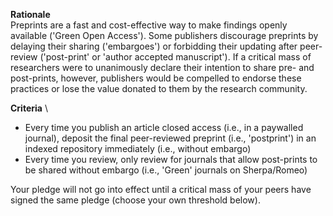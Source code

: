 **Rationale** \
Preprints are a fast and cost-effective way to make findings openly available ('Green Open Access'). Some publishers discourage preprints by delaying their sharing ('embargoes') or forbidding their updating after peer-review ('post-print' or 'author accepted manuscript'). If a critical mass of researchers were to unanimously declare their intention to share pre- and post-prints, however, publishers would be compelled to endorse these practices or lose the value donated to them by the research community. 

**Criteria** \
* Every time you publish an article closed access (i.e., in a paywalled journal), deposit the final peer-reviewed preprint (i.e., 'postprint') in an indexed repository immediately (i.e., without embargo)
* Every time you review, only review for journals that allow post-prints to be shared without embargo (i.e., 'Green' journals on Sherpa/Romeo)

Your pledge will not go into effect until a critical mass of your peers have signed the same pledge (choose your own threshold below).
